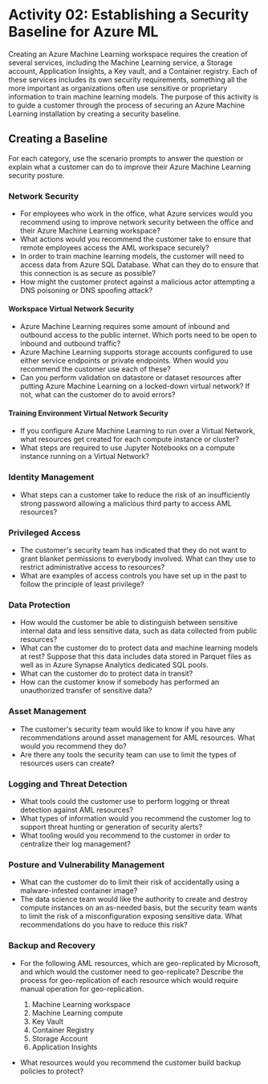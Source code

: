# Activity 02: Establishing a Security Baseline for Azure ML

Creating an Azure Machine Learning workspace requires the creation of several services, including the Machine Learning service, a Storage account, Application Insights, a Key vault, and a Container registry.  Each of these services includes its own security requirements, something all the more important as organizations often use sensitive or proprietary information to train machine learning models.  The purpose of this activity is to guide a customer through the process of securing an Azure Machine Learning installation by creating a security baseline.

## Creating a Baseline

For each category, use the scenario prompts to answer the question or explain what a customer can do to improve their Azure Machine Learning security posture.

### Network Security

* For employees who work in the office, what Azure services would you recommend using to improve network security between the office and their Azure Machine Learning workspace?
* What actions would you recommend the customer take to ensure that remote employees access the AML workspace securely?
* In order to train machine learning models, the customer will need to access data from Azure SQL Database.  What can they do to ensure that this connection is as secure as possible?
* How might the customer protect against a malicious actor attempting a DNS poisoning or DNS spoofing attack?

#### Workspace Virtual Network Security

* Azure Machine Learning requires some amount of inbound and outbound access to the public internet.  Which ports need to be open to inbound and outbound traffic?
* Azure Machine Learning supports storage accounts configured to use either service endpoints or private endpoints.  When would you recommend the customer use each of these?
* Can you perform validation on datastore or dataset resources after putting Azure Machine Learning on a locked-down virtual network?  If not, what can the customer do to avoid errors?

#### Training Environment Virtual Network Security

* If you configure Azure Machine Learning to run over a Virtual Network, what resources get created for each compute instance or cluster?
* What steps are required to use Jupyter Notebooks on a compute instance running on a Virtual Network?

### Identity Management

* What steps can a customer take to reduce the risk of an insufficiently strong password allowing a malicious third party to access AML resources?

### Privileged Access

* The customer's security team has indicated that they do not want to grant blanket permissions to everybody involved.  What can they use to restrict administrative access to resources?
* What are examples of access controls you have set up in the past to follow the principle of least privilege?

### Data Protection

* How would the customer be able to distinguish between sensitive internal data and less sensitive data, such as data collected from public resources?
* What can the customer do to protect data and machine learning models at rest?  Suppose that this data includes data stored in Parquet files as well as in Azure Synapse Analytics dedicated SQL pools.
* What can the customer do to protect data in transit?
* How can the customer know if somebody has performed an unauthorized transfer of sensitive data?

### Asset Management

* The customer's security team would like to know if you have any recommendations around asset management for AML resources.  What would you recommend they do?
* Are there any tools the security team can use to limit the types of resources users can create?

### Logging and Threat Detection

* What tools could the customer use to perform logging or threat detection against AML resources?
* What types of information would you recommend the customer log to support threat hunting or generation of security alerts?
* What tooling would you recommend to the customer in order to centralize their log management?

### Posture and Vulnerability Management

* What can the customer do to limit their risk of accidentally using a malware-infested container image?
* The data science team would like the authority to create and destroy compute instances on an as-needed basis, but the security team wants to limit the risk of a misconfiguration exposing sensitive data.  What recommendations do you have to reduce this risk?

### Backup and Recovery

* For the following AML resources, which are geo-replicated by Microsoft, and which would the customer need to geo-replicate?  Describe the process for geo-replication of each resource which would require manual operation for geo-replication.

    1. Machine Learning workspace
    2. Machine Learning compute
    3. Key Vault
    4. Container Registry
    5. Storage Account
    6. Application Insights
* What resources would you recommend the customer build backup policies to protect?
